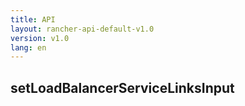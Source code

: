 ```yaml
---
title: API
layout: rancher-api-default-v1.0
version: v1.0
lang: en
---
```


## setLoadBalancerServiceLinksInput





